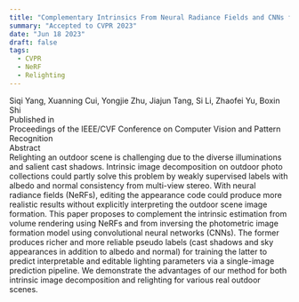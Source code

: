```yaml
---
title: "Complementary Intrinsics From Neural Radiance Fields and CNNs for Outdoor Scene Relighting"
summary: "Accepted to CVPR 2023"
date: "Jun 18 2023"
draft: false
tags:
  - CVPR
  - NeRF
  - Relighting
---
```


<div class="authors text-lg opacity-75 mb-6">
Siqi Yang, Xuanning Cui, Yongjie Zhu, Jiajun Tang, Si Li, Zhaofei Yu, Boxin Shi
</div>

<div class="publication-source mb-8">
<div class="text-sm uppercase tracking-wide opacity-60 mb-2">Published in</div>
<div>Proceedings of the IEEE/CVF Conference on Computer Vision and Pattern Recognition</div>
</div>

<div class="abstract">
<div class="text-sm uppercase tracking-wide opacity-60 mb-2">Abstract</div>
<div class="text-justify">
Relighting an outdoor scene is challenging due to the diverse illuminations and salient cast shadows. Intrinsic image decomposition on outdoor photo collections could partly solve this problem by weakly supervised labels with albedo and normal consistency from multi-view stereo. With neural radiance fields (NeRFs), editing the appearance code could produce more realistic results without explicitly interpreting the outdoor scene image formation. This paper proposes to complement the intrinsic estimation from volume rendering using NeRFs and from inversing the photometric image formation model using convolutional neural networks (CNNs). The former produces richer and more reliable pseudo labels (cast shadows and sky appearances in addition to albedo and normal) for training the latter to predict interpretable and editable lighting parameters via a single-image prediction pipeline. We demonstrate the advantages of our method for both intrinsic image decomposition and relighting for various real outdoor scenes.
</div>
</div>
